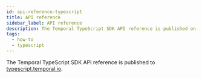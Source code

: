 ```yaml
---
id: api-reference-typescript
title: API reference
sidebar_label: API reference
description: The Temporal TypeScript SDK API reference is published on typescript.temporal.io.
tags:
  - how-to
  - typescript
---
```


The Temporal TypeScript SDK API reference is published to [typescript.temporal.io](https://typescript.temporal.io).
